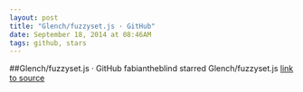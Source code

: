 ```yaml
---
layout: post
title: "Glench/fuzzyset.js · GitHub"
date: September 18, 2014 at 08:46AM
tags: github, stars
---
```

##Glench/fuzzyset.js · GitHub
fabiantheblind starred Glench/fuzzyset.js
[link to source](http://ift.tt/1wpFzeH) 
